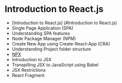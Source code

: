 # Introduction to React.js
- [Introduction to React.js] (#Introduction to React.js)
- Single Page Application (SPA)
- Understanding SPA features
- Node Package Manager (NPM)
- Create New App using Create-React-App (CRA)
- Understanding Project folder structure
- [NPX](NPX)
- Introduction to JSX
- Transpilling JSX to JavaScript using Babel
- JSX Restrictions
- React Fragment